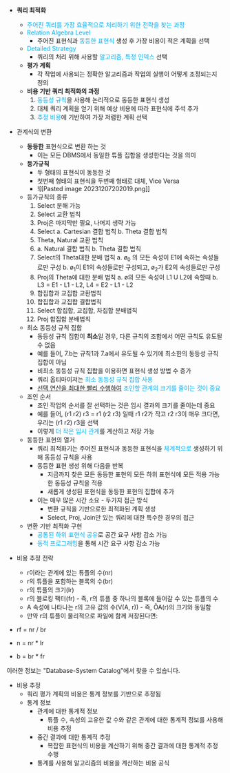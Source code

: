 - **쿼리 최적화**
	- <font color="#00b0f0">주어진 쿼리를 가장 효율적으로 처리하기 위한 전략을 찾는 과정</font>
	- <font color="#00b0f0">Relation Algebra Level</font>
		- 주어진 표현식과 <font color="#00b0f0">동등한 표현식</font> 생성 후 가장 비용이 적은 계획을 선택
	- <font color="#00b0f0">Detailed Strategy</font>
		- 쿼리의 처리 위해 사용할 <font color="#00b0f0">알고리즘, 특정 인덱스</font> 선택
	- **평가 계획**
		- 각 작업에 사용되는 정확한 알고리즘과 작업의 실행이 어떻게 조정되는지 정의
	- **비용 기반 쿼리 최적화의 과정**
		1. <font color="#00b0f0">동등성 규칙</font>을 사용해 논리적으로 동등한 표현식 생성
		2. 대체 쿼리 계획을 얻기 위해 예상 비용에 따라 표현식에 주석 추가
		3. <font color="#00b0f0">추정 비용</font>에 기반하여 가장 저렴한 계획 선택
- 관계식의 변환
	- **동등한** 표현식으로 변환 하는 것
		- 이는 모든 DBMS에서 동일한 튜플 집합을 생성한다는 것을 의미
	- **등가규칙** 
		- 두 형태의 표현식이 동등한 것
		- 첫번째 형태의 표현식을 두번째 형태로 대체, Vice Versa 
		- ![[Pasted image 20231207202019.png]]
	- 등가규칙의 종류
		1. Select 분해 가능
		2. Select 교환 법칙
		3. Proj은 마지막만 필요, 나머지 생략 가능
		4. Select 
		   a. Cartesian 결합 법칙
		   b. Theta 결합 법칙
		5. Theta, Natural 교환 법칙
		6. a. Natural 결합 법칙
		     b. Theta 결합 법칙
		7. Select의 Theta대한 분배 법칙
		   a. ø<sub>0</sub> 의 모든 속성이 E1에 속하는 속성들로만 구성
		   b. ø<sub>1</sub>이 E1의 속성들로만 구성되고, ø<sub>2</sub>가 E2의 속성들로만 구성
		8. Proj의 Theta에 대한 분배 법칙
			a. ø의 모든 속성이 L1 U L2에 속할때
			b. L3 = E1 - L1 - L2, L4 = E2 - L1 - L2
		9. 합집합과 교집합 교환법칙
		10. 합집합과 교집합 결합법칙
		11. Select 합집합, 교집합, 차집합 분배법칙
		12. Proj 합집합 분배법칙
	- 최소 동등성 규칙 집합
		- 동등성 규칙 집합이 **최소**일 경우, 다른 규칙의 조합에서 어떤 규칙도 유도될 수 없음
		- 예를 들어, 7.b는 규칙1과 7.a에서 유도될 수 있기에 최소한의 동등성 규칙 집합이 아님
		- 비최소 동등성 규칙 집합을 이용하면 표현식 생성 방법 수 증가
		- 쿼리 옵티마이저는 <font color="#00b0f0">최소 동등성 규칙 집합 사용</font>
		- <u>선택 연산을 최대한 빨리 수행하여</u> <font color="#00b0f0">조인할 관계의 크기를 줄이는 것이 중요</font>
	- 조인 순서
		- 조인 작업의 순서를 잘 선택하는 것은 임시 결과의 크기를 줄이는데 중요
		- 예를 들어, (r1 r2) r3 = r1 (r2 r3) 일때 r1 r2가 작고 r2 r3이 매우 크다면, 우리는 (r1 r2) r3을 선택
		- 이렇게 <font color="#00b0f0">더 작은 임시 관계</font>를 계산하고 저장 가능
	- 동등한 표현의 열거
		- 쿼리 최적화기는 주어진 표현식과 동등한 표현식을 <font color="#00b0f0">체계적으로</font> 생성하기 위해 동등성 규칙을 사용
		- 동등한 표현 생성 위해 다음을 반복
			- 지금까지 찾은 모든 동등한 표현의 모든 하위 표현식에 모든 적용 가능한 동등성 규칙을 적용
			- 새롭게 생성된 표현식을 동등한 표현의 집합에 추가
		- 이는 매우 많은 시간 소요 - 두가지 접근 방식
			- 변환 규칙을 기반으로한 최적화된 계획 생성
			- Select, Proj, Join만 있는 쿼리에 대한 특수한 경우의 접근
	- 변환 기반 최적화 구현
		- <font color="#00b0f0">공통된 하위 표현식 공유</font>로 공간 요구 사항 감소 가능
		- <font color="#00b0f0">동적 프로그래밍</font>을 통해 시간 요구 사항 감소 가능
- 비용 추정 전략
	- r이라는 관계에 있는 튜플의 수(nr)
	- r의 튜플을 포함하는 블록의 수(br)
	- r의 튜플의 크기(lr)
	- r의 블로킹 팩터(fr) - 즉, r의 튜플 중 하나의 블록에 들어갈 수 있는 튜플의 수
	- A 속성에 나타나는 r의 고유 값의 수(V(A, r)) - 즉, ÕA(r)의 크기와 동일함
	- 만약 r의 튜플이 물리적으로 파일에 함께 저장된다면:

- rf = nr / br
- n = nr * lr
- b = br * fr

이러한 정보는 "Database-System Catalog"에서 찾을 수 있습니다.
- 비용 추정
	- 쿼리 평가 계획의 비용은 통계 정보를 기반으로 추정됨
	- 통계 정보
		- 관계에 대한 통계적 정보
			- 튜플 수, 속성의 고유한 값 수와 같은 관계에 대한 통계적 정보를 사용해 비용 추정
		- 중간 결과에 대한 통계적 추정
			- 복잡한 표현식의 비용을 계산하기 위해 중간 결과에 대한 통계적 추정 수행
		- 통계를 사용해 알고리즘의 비용을 계산하는 비용 공식